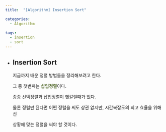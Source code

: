 ```yaml
---
title:  "[Algorithm] Insertion Sort"

categories:
  - Algorithm

tags:
  - insertion
  - sort
---
```


- ## Insertion Sort

  지금까지 배운 정렬 방법들을 정리해보려고 한다.

  그 중 첫번째는 <span style="color:darkolivegreen">**삽입정렬**</span>이다.

  종종 선택정렬과 삽입정렬이 헷갈릴때가 있다.

  물론 정렬만 된다면 어떤 정렬을 써도 상관 없지만, 시간복잡도의 최고 효율을 위해선

  상황에 맞는 정렬을 써야 할 것이다.

